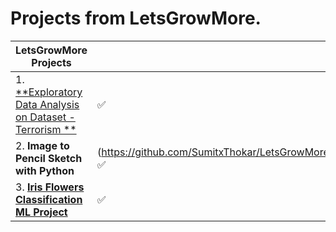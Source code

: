 # **Projects from LetsGrowMore.**

| LetsGrowMore Projects | Status of Completion |
| ----- | -----|
| 1. [**Exploratory Data Analysis on Dataset - Terrorism **](https://github.com/SumitxThokar/LetsGrowMoreProjects/tree/main/Global%20terrorism) | :white_check_mark: |
| 2. **Image to Pencil Sketch with Python** |(https://github.com/SumitxThokar/LetsGrowMoreProjects/blob/main/Pencil%20image%20converter/Pencil_Sketch_Converter.ipynb) :white_check_mark: |
| 3. [**Iris Flowers Classification ML Project**](https://github.com/SumitxThokar/LetsGrowMoreProjects/blob/main/Iris/IrisFlowerClassificationwithKNN.ipynb) | :white_check_mark: |

